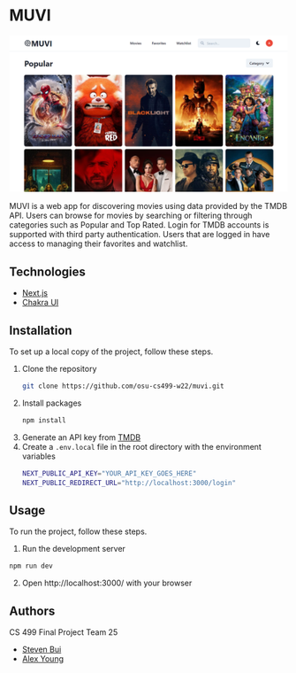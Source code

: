 <!-- PROJECT -->
# MUVI

![Project Screenshot][project-screenshot]

MUVI is a web app for discovering movies using data provided by the TMDB API. Users can browse for movies by searching or filtering through categories such as Popular and Top Rated. Login for TMDB accounts is supported with third party authentication. Users that are logged in have access to managing their favorites and watchlist.



<!-- TECHNOLOGIES -->
## Technologies

* [Next.js](https://nextjs.org/)
* [Chakra UI](https://chakra-ui.com/)



<!-- INSTALLATION -->
## Installation

To set up a local copy of the project, follow these steps.

1. Clone the repository
   ```sh
   git clone https://github.com/osu-cs499-w22/muvi.git
   ```
2. Install packages
   ```sh
   npm install
   ```
3. Generate an API key from [TMDB](https://developers.themoviedb.org/3/getting-started/introduction)
4. Create a `.env.local` file in the root directory with the environment variables
   ```sh
   NEXT_PUBLIC_API_KEY="YOUR_API_KEY_GOES_HERE"
   NEXT_PUBLIC_REDIRECT_URL="http://localhost:3000/login"
   ```



<!-- USAGE -->
## Usage

To run the project, follow these steps.

1. Run the development server
  ```sh
  npm run dev
  ```
2. Open http://localhost:3000/ with your browser



<!-- AUTHORS -->
## Authors

CS 499 Final Project Team 25

* [Steven Bui](https://github.com/buistvn)
* [Alex Young](https://github.com/axyoung)



<!-- LINKS & IMAGES -->
[project-screenshot]: /docs/muvi.png
